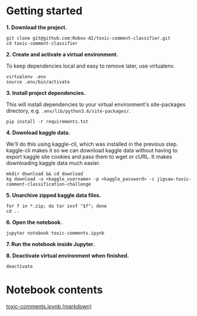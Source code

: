 
# Getting started

**1. Download the project.**

```
git clone git@github.com:Robox-AI/toxic-comment-classifier.git
cd toxic-comment-classifier
```

**2. Create and activate a virtual environment.**

To keep dependencies local and easy to remove later, use virtualenv.

```
virtualenv .env
source .env/bin/activate
```

**3. Install project dependencies.**

This will install dependencies to your virtual environment's site-packages directory, e.g. `.env/lib/python3.6/site-packages/`.

```
pip install -r requirements.txt
```

**4. Download kaggle data.**

We'll do this using kaggle-cli, which was installed in the previous step. kaggle-cli makes it so we can download kaggle data without having to export kaggle site cookies and pass them to wget or cURL. It makes downloading kaggle data much easier.

```
mkdir download && cd download
kg download -u <kaggle_username> -p <kaggle_password> -c jigsaw-toxic-comment-classification-challenge
```

**5. Unarchive zipped kaggle data files.**

```
for f in *.zip; do tar zxvf "$f"; done
cd ..
```

**6. Open the notebook.**

```
jupyter notebook toxic-comments.ipynb
```

**7. Run the notebook inside Jupyter.**

**8. Deactivate virtual environment when finished.**

```
deactivate
```

# Notebook contents

[toxic-comments.ipynb (markdown)](toxic-comments.md)